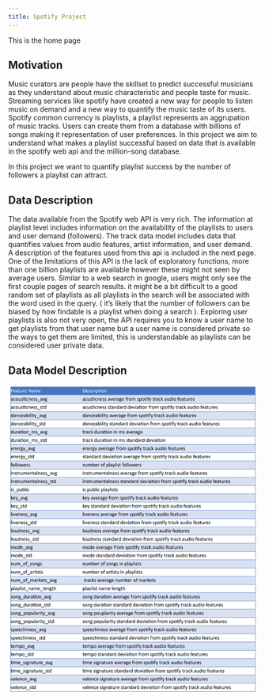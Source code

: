 ```yaml
---
title: Spotify Project
---
```


This is the home page

## Motivation

Music curators are people have the skillset to predict successful musicians as they understand about music characteristic and people taste for music. Streaming services like spotify have created a new way for people to listen music on demand and a new way to quantify the music
taste of its users. Spotify common currency is playlists, a playlist represents an aggrupation of music tracks. Users can create them from a database with billions of songs making it representation of user preferences. In this project we aim to understand what makes a playlist
successful based on data that is available in the spotify web api and the million-song database.

In this project we want to quantify playlist success by the number of followers a playlist can attract.


## Data Description


The data available from the Spotify web API is very rich. The information at playlist level includes information on the availability of the playlists to users and user demand (followers). The track data model includes data that quantifies values from audio features, artist information, and user demand. A description of the features used from this api is included in the next page. One of the limitations of this API is the lack of exploratory functions, more than one billion playlists are available however these might not seen by average users. Similar to a web search in google, users might only see the first couple pages of search results. it might be a bit difficult to a good random set of playlists as all playlists in the search will be associated with the word used in the query. ( it’s likely that the number of followers can be biased by how findable is a playlist when doing a search ). Exploring user playlists is also not very open, the API requires
you to know a user name to get playlists from that user name but a user name is considered private so the ways to get them are limited, this is understandable as playlists can be considered user private data.


## Data Model Description

![Features of the Data](./Table.png)

<!-- |   |   |   |   |   |
|---|---|---|---|---|
|   |   |   |   |   |
|   |   |   |   |   |
|   |   |   |   |   | -->



<!-- >here is a quote

Here is *emph* and **bold**.

Here is some inline math $\alpha = \frac{\beta}{\gamma}$ and, of-course, E rules:

$$ G_{\mu\nu} + \Lambda g_{\mu\nu}  = 8 \pi T_{\mu\nu} . $$ -->
